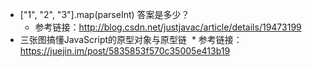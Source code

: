 - ["1", "2", "3"].map(parseInt) 答案是多少？
  * 参考链接：http://blog.csdn.net/justjavac/article/details/19473199
- 三张图搞懂JavaScript的原型对象与原型链
  * 参考链接：https://juejin.im/post/5835853f570c35005e413b19
